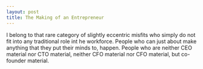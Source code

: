 ```yaml
---
layout: post
title: The Making of an Entrepreneur
---
```


I belong to that rare category of slightly eccentric misfits who simply do not fit into any traditional role int he workforce. People who can just about make anything that they put their minds to, happen. People who are neither CEO material nor CTO material, neither CFO material nor CFO material, but co-founder material.

